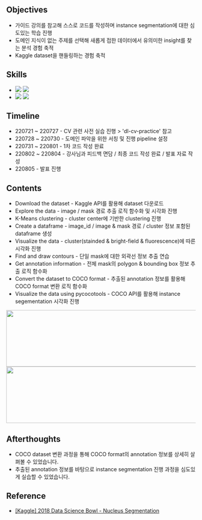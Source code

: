 ####
## Objectives
- 가이드 강의를 참고해 스스로 코드를 작성하며 instance segmentation에 대한 심도있는 학습 진행
- 도메인 지식이 없는 주제를 선택해 새롭게 접한 데이터에서 유의미한 insight를 찾는 분석 경험 축적
- Kaggle dataset을 핸들링하는 경험 축적

####
## Skills
-
    <div align="left"><img src="https://img.shields.io/badge/[Python]-NumPy / pandas / matplotlib / sklearn / cv2-4479A1"/>
    <img src="https://img.shields.io/badge/[Computer vision]-TensorFlow / OpenCV-FF6600"/>

-
    <div align="left"><img src="https://img.shields.io/badge/[API]-pycocotools-428813"/>
    <img src="https://img.shields.io/badge/[Algorithm]-K--Means Clustering-428813"/><br> 
####
## Timeline
- 220721 ~ 220727 - CV 관련 사전 실습 진행 > 'dl-cv-practice' 참고
- 220728 ~ 220730 - 도메인 파악을 위한 서칭 및 진행 pipeline 설정
- 220731 ~ 220801 - 1차 코드 작성 완료
- 220802 ~ 220804 - 강사님과 피드백 면담 / 최종 코드 작성 완료 / 발표 자료 작성
- 220805 - 발표 진행
####
## Contents
- Download the dataset - Kaggle API를 활용해 dataset 다운로드
- Explore the data - image / mask 경로 추출 로직 함수화 및 시각화 진행
- K-Means clustering - cluster center에 기반한 clustering 진행
- Create a dataframe - image_id / image & mask 경로 / cluster 정보 포함된 dataframe 생성
- Visualize the data - cluster(stainded & bright-field & fluorescence)에 따른 시각화 진행
- Find and draw contours - 단일 mask에 대한 외곽선 정보 추출 연습
- Get annotation information - 전체 mask의 polygon & bounding box 정보 추출 로직 함수화
- Convert the dataset to COCO format - 추출된 annotation 정보를 활용해 COCO format 변환 로직 함수화
- Visualize the data using pycocotools - COCO API를 활용해 instance segementation 시각화 진행
<img src="https://user-images.githubusercontent.com/109773795/183776882-572ee620-287c-4867-8b63-01ac0c32370c.png" width="950" height="150"/>
<img src="https://user-images.githubusercontent.com/109773795/183776651-838bf36e-336c-4bb2-86e0-2031f8f1a663.png" width="950" height="150"/>

####
## Afterthoughts
- COCO dataset 변환 과정을 통해 COCO format의 annotation 정보를 상세히 살펴볼 수 있었습니다.
- 추출된 annotation 정보를 바탕으로 instance segmentation 진행 과정을 심도있게 실습할 수 있었습니다. 
####
## Reference
- [[Kaggle] 2018 Data Science Bowl - Nucleus Segmentation](https://www.kaggle.com/competitions/data-science-bowl-2018)
####
